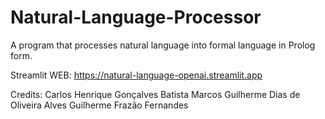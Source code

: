 # Natural-Language-Processor
A program that processes natural language into formal language in Prolog form.

Streamlit WEB: https://natural-language-openai.streamlit.app

Credits:
Carlos Henrique Gonçalves Batista
Marcos Guilherme Dias de Oliveira Alves
Guilherme Frazão Fernandes
